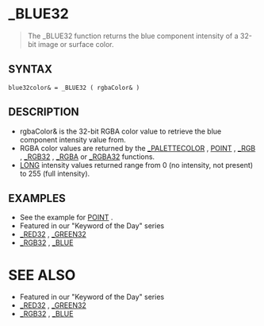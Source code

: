 # _BLUE32
> The _BLUE32 function returns the blue component intensity of a 32-bit image or surface color.

## SYNTAX
`blue32color& = _BLUE32 ( rgbaColor& )`

## DESCRIPTION
* rgbaColor& is the 32-bit RGBA color value to retrieve the blue component intensity value from.
* RGBA color values are returned by the [_PALETTECOLOR](_PALETTECOLOR.md) , [POINT](POINT.md) , [_RGB](_RGB.md) , [_RGB32](_RGB32.md) , [_RGBA](_RGBA.md) or [_RGBA32](_RGBA32.md) functions.
* [LONG](LONG.md) intensity values returned range from 0 (no intensity, not present) to 255 (full intensity).


## EXAMPLES
* See the example for [POINT](POINT.md) .
* Featured in our "Keyword of the Day" series
* [_RED32](_RED32.md) , [_GREEN32](_GREEN32.md)
* [_RGB32](_RGB32.md) , [_BLUE](_BLUE.md)


# SEE ALSO
* Featured in our "Keyword of the Day" series
* [_RED32](_RED32.md) , [_GREEN32](_GREEN32.md)
* [_RGB32](_RGB32.md) , [_BLUE](_BLUE.md)

